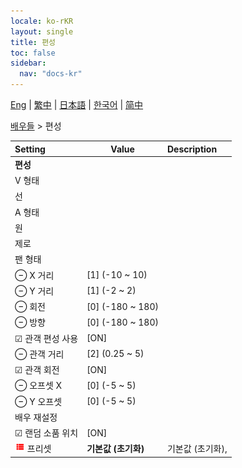 ```yaml
---
locale: ko-rKR
layout: single
title: 편성
toc: false
sidebar:
  nav: "docs-kr"
---
```

[Eng](/dancexr/menu/2025.4/actors/formation) | [繁中](/tw/dancexr/menu/2025.4/actors/formation) | [日本語](/jp/dancexr/menu/2025.4/actors/formation) | [한국어](/kr/dancexr/menu/2025.4/actors/formation) | [简中](/zh/dancexr/menu/2025.4/actors/formation)

[배우들](../menu#배우들) > 편성



| Setting | Value | Description |
| :--- | --- | :--- |
|  <b>편성</b>|| 
|  V 형태|| 
|  선|| 
|  A 형태|| 
|  원|| 
|  제로|| 
|  팬 형태|| 
|  ⊖ X 거리| [1] (-10 ~ 10) | 
|  ⊖ Y 거리| [1] (-2 ~ 2) | 
|  ⊖ 회전| [0] (-180 ~ 180) | 
|  ⊖ 방향| [0] (-180 ~ 180) | 
|  ☑ 관객 편성 사용| [ON] | 
|  ⊖ 관객 거리| [2] (0.25 ~ 5) | 
|  ☑ 관객 회전| [ON] | 
|  ⊖ 오프셋 X| [0] (-5 ~ 5) | 
|  ⊖ Y 오프셋| [0] (-5 ~ 5) | 
|  배우 재설정|| 
|  ☑ 랜덤 소품 위치| [ON] | 
| <img src="/images/icon/ic_list.png" alt="list icon"/> 프리셋| **기본값 (초기화)** | 기본값 (초기화),  |
